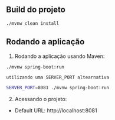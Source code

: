 ## Build do projeto

```bash
./mvnw clean install
```

## Rodando a aplicação

1. Rodando a aplicação usando Maven:

```bash
./mvnw spring-boot:run
```

`utilizando uma SERVER_PORT altearnativa`

```bash
SERVER_PORT=8081 ./mvnw spring-boot:run
```

2. Acessando o projeto:

- Default URL: http://localhost:8081
